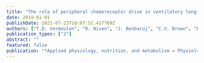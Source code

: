 ```yaml
---
title: "The role of peripheral chemoreceptor drive in ventilatory long-term facilitation induced by acute intermittent hypercapnic hypoxia in men and women."
date: 2019-01-01
publishDate: 2021-07-23T18:07:52.417769Z
authors: ["T.D. Vermeulen", "R. Niven", "J. Benbaruj", "C.V. Brown", "B.M. Shafer", "J S Floras", "G E Foster"]
publication_types: ["2"]
abstract: ""
featured: false
publication: "*Applied physiology, nutrition, and metabolism = Physiologie appliquée, nutrition et métabolisme*"
---
```


